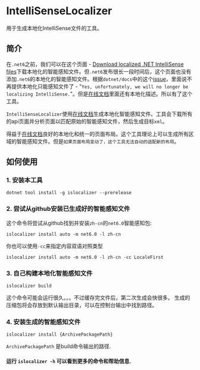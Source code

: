 # IntelliSenseLocalizer
用于生成本地化IntelliSense文件的工具。

## 简介
在`.net6`之前，我们可以在这个页面 - [Download localized .NET IntelliSense files](https://dotnet.microsoft.com/en-us/download/intellisense)下载本地化的智能感知文件。但`.net6`发布很长一段时间后，这个页面也没有添加`.net6`的本地化的智能感知文件。根据`dotnet/docs`中的这个[issue](https://github.com/dotnet/docs/issues/27283)，里面说不再提供本地化只能感知文件了 - "`Yes, unfortunately, we will no longer be localizing IntelliSense.`"。但是[在线文档](https://docs.microsoft.com)里面还有本地化描述。所以有了这个工具。

`IntelliSenseLocalizer`使用[在线文档](https://docs.microsoft.com)生成本地化智能感知文件。工具会下载所有的api页面并分析页面以匹配原始的智能感知文件，然后生成目标`xml`。

得益于[在线文档](https://docs.microsoft.com)良好的本地化和统一的页面布局。这个工具理论上可以生成所有区域的智能感知文件。但是`如果页面布局变动了，这个工具无法自动的适配新的布局`。

## 如何使用

### 1. 安装本工具
```shell
dotnet tool install -g islocalizer --prerelease
```

### 2. 尝试从github安装已生成好的智能感知文件

这个命令将尝试从github找到并安装`zh-cn`的`net6.0`智能感知包:

```shell
islocalizer install auto -m net6.0 -l zh-cn
```
你也可以使用`-cc`来指定内容双语对照类型
```shell
islocalizer install auto -m net6.0 -l zh-cn -cc LocaleFirst
```

### 3. 自己构建本地化智能感知文件

```shell
islocalizer build
```
这个命令可能会运行很久。。。不过缓存完文件后，第二次生成会快很多。
生成的压缩包将会存放到默认输出目录，可以在控制台输出中找到路径。

### 4. 安装生成的智能感知文件
```shell
islocalizer install {ArchivePackagePath}
```
`ArchivePackagePath` 是build命令输出的路径.

#### 运行 `islocalizer -h` 可以看到更多的命令和帮助信息.